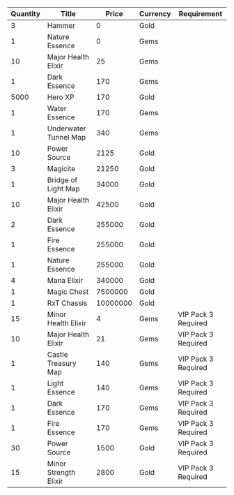 | Quantity | Title | Price | Currency |  Requirement |
| -------- | ----- | ----- | -------- |  ----------- |
| 3 | Hammer | 0 | Gold |  |
| 1 | Nature Essence | 0 | Gems |  |
| 10 | Major Health Elixir | 25 | Gems |  |
| 1 | Dark Essence | 170 | Gems |  |
| 5000 | Hero XP | 170 | Gold |  |
| 1 | Water Essence | 170 | Gems |  |
| 1 | Underwater Tunnel Map | 340 | Gems |  |
| 10 | Power Source | 2125 | Gold |  |
| 3 | Magicite | 21250 | Gold |  |
| 1 | Bridge of Light Map | 34000 | Gold |  |
| 10 | Major Health Elixir | 42500 | Gold |  |
| 2 | Dark Essence | 255000 | Gold |  |
| 1 | Fire Essence | 255000 | Gold |  |
| 1 | Nature Essence | 255000 | Gold |  |
| 4 | Mana Elixir | 340000 | Gold |  |
| 1 | Magic Chest | 7500000 | Gold |  |
| 1 | RxT Chassis | 10000000 | Gold |  |
| 15 | Minor Health Elixir | 4 | Gems | VIP Pack 3 Required |
| 10 | Major Health Elixir | 21 | Gems | VIP Pack 3 Required |
| 1 | Castle Treasury Map | 140 | Gems | VIP Pack 3 Required |
| 1 | Light Essence | 140 | Gems | VIP Pack 3 Required |
| 1 | Dark Essence | 170 | Gems | VIP Pack 3 Required |
| 1 | Fire Essence | 170 | Gems | VIP Pack 3 Required |
| 30 | Power Source | 1500 | Gold | VIP Pack 3 Required |
| 15 | Minor Strength Elixir | 2800 | Gold | VIP Pack 3 Required |
